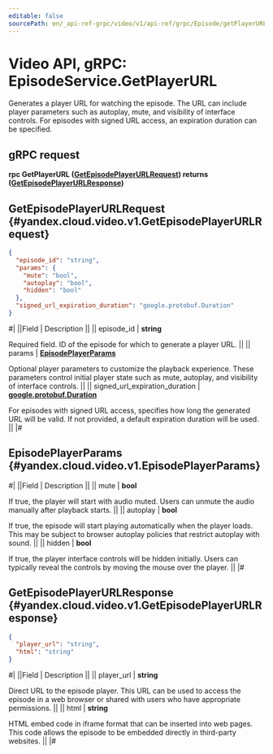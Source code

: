```yaml
---
editable: false
sourcePath: en/_api-ref-grpc/video/v1/api-ref/grpc/Episode/getPlayerURL.md
---
```


# Video API, gRPC: EpisodeService.GetPlayerURL

Generates a player URL for watching the episode.
The URL can include player parameters such as autoplay, mute, and visibility of interface controls.
For episodes with signed URL access, an expiration duration can be specified.

## gRPC request

**rpc GetPlayerURL ([GetEpisodePlayerURLRequest](#yandex.cloud.video.v1.GetEpisodePlayerURLRequest)) returns ([GetEpisodePlayerURLResponse](#yandex.cloud.video.v1.GetEpisodePlayerURLResponse))**

## GetEpisodePlayerURLRequest {#yandex.cloud.video.v1.GetEpisodePlayerURLRequest}

```json
{
  "episode_id": "string",
  "params": {
    "mute": "bool",
    "autoplay": "bool",
    "hidden": "bool"
  },
  "signed_url_expiration_duration": "google.protobuf.Duration"
}
```

#|
||Field | Description ||
|| episode_id | **string**

Required field. ID of the episode for which to generate a player URL. ||
|| params | **[EpisodePlayerParams](#yandex.cloud.video.v1.EpisodePlayerParams)**

Optional player parameters to customize the playback experience.
These parameters control initial player state such as mute, autoplay, and visibility of interface controls. ||
|| signed_url_expiration_duration | **[google.protobuf.Duration](https://developers.google.com/protocol-buffers/docs/reference/csharp/class/google/protobuf/well-known-types/duration)**

For episodes with signed URL access, specifies how long the generated URL will be valid.
If not provided, a default expiration duration will be used. ||
|#

## EpisodePlayerParams {#yandex.cloud.video.v1.EpisodePlayerParams}

#|
||Field | Description ||
|| mute | **bool**

If true, the player will start with audio muted.
Users can unmute the audio manually after playback starts. ||
|| autoplay | **bool**

If true, the episode will start playing automatically when the player loads.
This may be subject to browser autoplay policies that restrict autoplay with sound. ||
|| hidden | **bool**

If true, the player interface controls will be hidden initially.
Users can typically reveal the controls by moving the mouse over the player. ||
|#

## GetEpisodePlayerURLResponse {#yandex.cloud.video.v1.GetEpisodePlayerURLResponse}

```json
{
  "player_url": "string",
  "html": "string"
}
```

#|
||Field | Description ||
|| player_url | **string**

Direct URL to the episode player.
This URL can be used to access the episode in a web browser
or shared with users who have appropriate permissions. ||
|| html | **string**

HTML embed code in iframe format that can be inserted into web pages.
This code allows the episode to be embedded directly in third-party websites. ||
|#